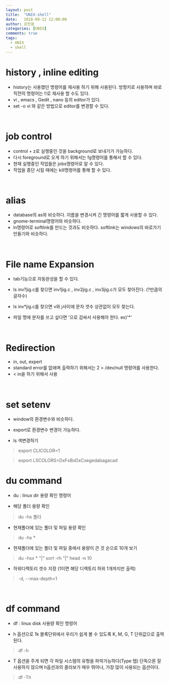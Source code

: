 ```yaml
---
layout: post
title:  "UNIX-shell"
date:   2018-09-12 12:00:00
author: 강진광
categories: [UNIX]
comments: true
tags:
  - UNIX
  - shell
---
```

# history , inline editing
- history는 사용했던 명령어를 재사용 하기 위해 사용된다. 방향키로 사용하며 바로 직전의 명령어는 !!로 재사용 할 수도 있다.
- vi , emacs , Gedit , nano 등의 editor가 있다. 
- set -o vi 와 같은 방법으로 editor를 변경할 수 있다.

<br>

# job control
- control + z로 실행중인 것을 background로 보내기가 가능하다.
- 다시 foreground로 오게 하기 위해서는 fg명령어를 통해서 할 수 있다.
- 현재 실행중인 작업들은 jobs명령어로 알 수 있다.
- 작업을 중단 시킬 때에는 kill명령어를 통해 할 수 있다.

<br>

# alias
- database의 as와 비슷하다. 이름을 변경시켜 긴 명령어를 짧게 사용할 수 있다. 
- gnome-terminal명령어와 비슷하다.
- ln명령어로 softlink를 만드는 것과도 비슷하다. softlink는 windows의 바로가기 만들기와 비슷하다.

<br>

# File name Expansion

- tab기능으로 자동완성을 할 수 있다.

- ls inv?jig.c를 찾으면 inv1jig.c , inv2jig.c , inv3jig.c가 모두 찾아진다. (?만큼의 글자수)

- ls inv*jig.c를 찾으면 v와 j사이에 문자 갯수 상관없이 모두 찾는다.

- 파일 명에 분자를 쓰고 싶다면 '으로 감싸서 사용해야 한다. ex)'*'

<br>

# Redirection
- in, out, expert
- standard error를 없애며 출력하기 위해서는 2 > /dev/null 명령어를 사용한다.
- < in을 하기 위해서 사용



<br>

# set setenv
- window의 환경변수와 비슷하다. 
- export로 환경변수 변경이 가능하다.

- ls 색변경하기
> export CLICOLOR=1

> export LSCOLORS=DxFxBxDxCxegedabagacad

# du command

- du : linux dir 용량 확인 명령어

- 해당 폴더 용량 확인
> du -hs 폴더
- 현재폴더에 있는 폴더 및 파일 용량 확인
> du -hs *
- 현재폴더에 있는 폴더 및 파일 중에서 용량이 큰 것 순으로 10개 보기
> du -hsx * "|" sort -rh "|" head -n 10
- 하위디렉토리 갯수 지정 (1이면 해당 디렉토리 하위 1개까지만 출력)
> -d, --max-depth=1

<br>

#  df command
- df : linux disk 사용량 확인 명령어

- h 옵션으로 1k 블록단위에서 우리가 쉽게 볼 수 있도록 K, M, G, T 단위값으로 출력된다. 
> df -h

- T 옵션을 주게 되면 각 파일 시스템의 유형을 파악가능하다(Type 탭) 단독으론 잘 사용하지 않으며 h옵션과의 콜라보가 매우 뛰어나, 가장 많이 사용되는 옵션이다.
> df -Th